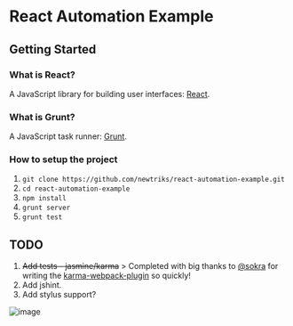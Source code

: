 # React Automation Example

## Getting Started

### What is React?

A JavaScript library for building user interfaces: [React](http://facebook.github.io/).

### What is Grunt?

A JavaScript task runner: [Grunt](http://gruntjs.com/).

### How to setup the project

1. `git clone https://github.com/newtriks/react-automation-example.git`
2. `cd react-automation-example`
3. `npm install`
4. `grunt server`
5. `grunt test`

## TODO

1. ~~Add tests - jasmine/karma~~ > Completed with big thanks to [@sokra](https://github.com/sokra) for writing the [karma-webpack-plugin](https://github.com/webpack/karma-webpack-plugin) so quickly!
2. Add jshint.
2. Add stylus support?

![image](https://f.cloud.github.com/assets/31971/1850794/3bf0dd90-76dc-11e3-8e86-55ee1c47c808.png)
